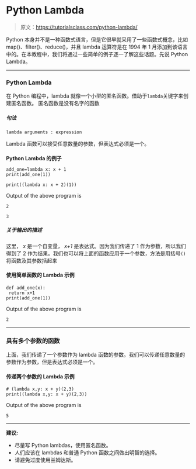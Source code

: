 # Python Lambda

> 原文：<https://tutorialsclass.com/python-lambda/>

Python 本身并不是一种函数式语言，但是它很早就采用了一些函数式概念，比如 map()、filter()、reduce()，并且 lambda 运算符是在 1994 年 1 月添加到该语言中的。在本教程中，我们将通过一些简单的例子逐一了解这些话题。先说 Python Lambda。

* * *

### Python Lambda

在 Python 编程中，lambda 就像一个小型的匿名函数。借助于`lambda`关键字来创建匿名函数。
匿名函数是没有名字的函数

##### 句法

`lambda arguments : expression`

Lambda 函数可以接受任意数量的参数，但表达式必须是一个。

#### 
**Python Lambda 的例子**

```
add_one=lambda x: x + 1
print(add_one(1))

print((lambda x: x + 2)(1)) 
```

Output of the above program is

```
2

3
```

##### 关于输出的描述

这里， *x* 是一个自变量， *x+1* 是表达式。因为我们传递了 1 作为参数，所以我们得到了 2 作为结果。我们也可以将上面的函数应用于一个参数，方法是用括号`()`将函数及其参数括起来

#### 使用简单函数的 Lambda 示例

```
def add_one(x):
 return x+1
print(add_one(1))
```

Output of the above program is

```
2
```

* * *

### 具有多个参数的函数

上面，我们传递了一个参数作为 lambda 函数的参数。我们可以传递任意数量的参数作为参数，但是表达式必须是一个。

#### 传递两个参数的 Lambda 示例

```
# (lambda x,y: x + y)(2,3)
print((lambda x,y: x + y)(2,3))

```

Output of the above program is

```
5
```

* * *

**建议:**

*   尽量写 Python lambdas，使用匿名函数。
*   人们应该在 lambdas 和普通 Python 函数之间做出明智的选择。
*   请避免过度使用兰姆达斯。
